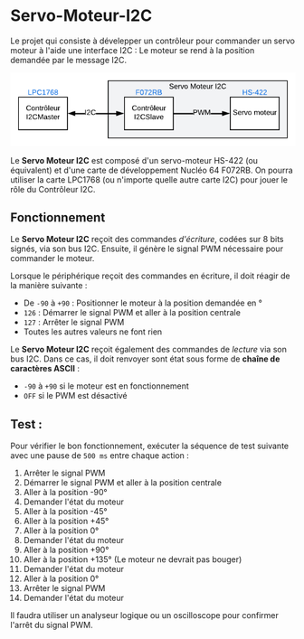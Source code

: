 # Servo-Moteur-I2C

Le projet qui consiste à dévelepper un contrôleur pour commander un servo moteur à l'aide une interface I2C : Le moteur se rend à la position demandée par le message I2C.

![Schema](./assets/schema.png)

Le **Servo Moteur I2C** est composé d'un servo-moteur HS-422 (ou équivalent) et d'une carte de développement Nucléo 64 F072RB. On pourra utiliser la carte LPC1768 (ou n'importe quelle autre carte I2C) pour jouer le rôle du Contrôleur I2C.

## Fonctionnement

Le **Servo Moteur I2C** reçoit des commandes *d'écriture*, codées sur 8 bits signés, via son bus I2C. Ensuite, il génère le signal PWM nécessaire pour commander le moteur.

Lorsque le périphérique reçoit des commandes en écriture, il doit réagir de la manière suivante :

- De `-90` à `+90` : Positionner le moteur à la position demandée en °
- `126` : Démarrer le signal PWM et aller à la position centrale
- `127` : Arrêter le signal PWM
- Toutes les autres valeurs ne font rien

Le **Servo Moteur I2C** reçoit également des commandes de *lecture* via son bus I2C. Dans ce cas, il doit renvoyer sont état sous forme de **chaîne de caractères ASCII** :
- `-90` à `+90` si le moteur est en fonctionnement
- `OFF` si le PWM est désactivé

## Test :

Pour vérifier le bon fonctionnement, exécuter la séquence de test suivante avec une pause de `500 ms` entre chaque action :

1) Arrêter le signal PWM
2) Démarrer le signal PWM et aller à la position centrale
3) Aller à la position -90° 
4) Demander l'état du moteur
5) Aller à la position -45°
6) Aller à la position +45°
7) Aller à la position 0°
8) Demander l'état du moteur
9) Aller à la position +90° 
10) Aller à la position +135° (Le moteur ne devrait pas bouger) 
11) Demander l'état du moteur
12) Aller à la position 0°
13) Arrêter le signal PWM
14) Demander l'état du moteur

Il faudra utiliser un analyseur logique ou un oscilloscope pour confirmer l'arrêt du signal PWM.

